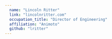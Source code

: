 ```yaml
---
  name: "Lincoln Ritter"
  link: "lincolnritter.com"
  occupation_title: "Director of Engineering"
  affiliation: "Animoto"
  github: "lritter"
---
```

